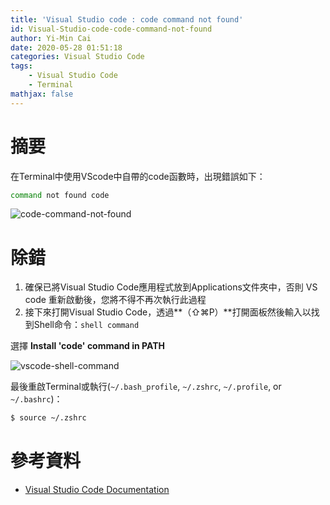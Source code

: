 ```yaml
---
title: 'Visual Studio code : code command not found'
id: Visual-Studio-code-code-command-not-found
author: Yi-Min Cai
date: 2020-05-28 01:51:18
categories: Visual Studio Code
tags: 
    - Visual Studio Code
    - Terminal
mathjax: false
---
```

# 摘要

在Terminal中使用VScode中自帶的code函數時，出現錯誤如下：

```bash
command not found code
```

<!-- more -->

<!-- {% asset_img code-command-not-found.png %} -->
![code-command-not-found](https://firebasestorage.googleapis.com/v0/b/hexo-neil-blog-db.appspot.com/o/blog-img%2Fvisual-studio-code-command-not-found%2Fcode-command-not-found.png?alt=media&token=6c53f011-5b14-4bec-9af0-f75f757ce5e2)

# 除錯

1. 確保已將Visual Studio Code應用程式放到Applications文件夾中，否則 VS code 重新啟動後，您將不得不再次執行此過程
2. 接下來打開Visual Studio Code，透過**（⇧⌘P）**打開面板然後輸入以找到Shell命令：`shell command`

選擇 **Install 'code' command in PATH**


<!-- {% asset_img vscode-shell-command.png %} -->
![vscode-shell-command](https://firebasestorage.googleapis.com/v0/b/hexo-neil-blog-db.appspot.com/o/blog-img%2Fvisual-studio-code-command-not-found%2Fvscode-shell-command.png?alt=media&token=717e613c-f83d-4476-b7e3-e624e46a46f8)

最後重啟Terminal或執行(`~/.bash_profile`, `~/.zshrc`, `~/.profile`, or `~/.bashrc`)：

```bash
$ source ~/.zshrc
```

# 參考資料

- [Visual Studio Code Documentation](https://code.visualstudio.com/docs/setup/mac#_launching-from-the-command-line)